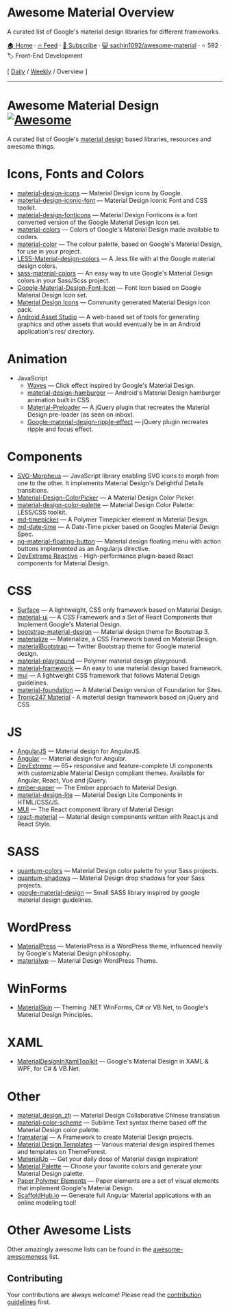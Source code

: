 # Awesome Material Overview

A curated list of Google's material design libraries for different frameworks.

[🏠 Home](/README.md) · [🔥 Feed](https://test.trackawesomelist.com/sachin1092/awesome-material/feed.xml) · [📮 Subscribe](https://trackawesomelist.us17.list-manage.com/subscribe?u=d2f0117aa829c83a63ec63c2f&id=36a103854c) · [😺 sachin1092/awesome-material](https://github.com/sachin1092/awesome-material/blob/master/README.md) · ⭐ 592 · 🏷️ Front-End Development

[ [Daily](/content/sachin1092/awesome-material/README.md) / [Weekly](/content/sachin1092/awesome-material/week/README.md) / Overview ]

---

# Awesome Material Design [![Awesome](https://cdn.rawgit.com/sindresorhus/awesome/d7305f38d29fed78fa85652e3a63e154dd8e8829/media/badge.svg)](https://github.com/sindresorhus/awesome)

A curated list of Google's [material design](http://www.google.com/design/spec) based libraries, resources and awesome things.

# Icons, Fonts and Colors

*   [material-design-icons](https://github.com/google/material-design-icons) — Material Design icons by Google.
*   [material-design-iconic-font](https://github.com/zavoloklom/material-design-iconic-font) — Material Design Iconic Font and CSS toolkit.
*   [material-design-fonticons](https://github.com/designjockey/material-design-fonticons) — Material Design Fonticons is a font converted version of the Google Material Design Icon set.
*   [material-colors](https://github.com/shuhei/material-colors) — Colors of Google's Material Design made available to coders.
*   [material-color](https://github.com/mrmlnc/material-color) — The colour palette, based on Google's Material Design, for use in your project.
*   [LESS-Material-design-colors](https://github.com/tisign/LESS-Material-design-colors) — A .less file with al the Google material design colors.
*   [sass-material-colors](https://github.com/minusfive/sass-material-colors) — An easy way to use Google's Material Design colors in your Sass/Scss project.
*   [Google-Material-Design-Font-Icon](https://github.com/Seb-L/Google-Material-Design-Font-Icon) — Font Icon based on Google Material Design Icon set.
*   [Material Design Icons](https://materialdesignicons.com/) — Community generated Material Design icon pack.
*   [Android Asset Studio](https://romannurik.github.io/AndroidAssetStudio/) — A web-based set of tools for generating graphics and other assets that would eventually be in an Android application's res/ directory.

# Animation

*   JavaScript
    *   [Waves](https://github.com/fians/Waves) — Click effect inspired by Google's Material Design.
    *   [material-design-hamburger](https://github.com/swirlycheetah/material-design-hamburger) — Android's Material Design hamburger animation built in CSS.
    *   [Material-Preloader](https://github.com/aarondo/Material-Preloader) — A jQuery plugin that recreates the Material Design pre-loader (as seen on inbox).
    *   [Google-material-design-ripple-effect](https://github.com/ninox92/Google-material-design-ripple-effect) — jQuery plugin recreates ripple and focus effect.

# Components

*   [SVG-Morpheus](https://github.com/alexk111/SVG-Morpheus) — JavaScript library enabling SVG icons to morph from one to the other. It implements Material Design's Delightful Details transitions.
*   [Material-Design-ColorPicker](https://github.com/Fraina/Material-Design-ColorPicker) — A Material Design Color Picker.
*   [material-design-color-palette](https://github.com/zavoloklom/material-design-color-palette) — Material Design Color Palette: LESS/CSS toolkit.
*   [md-timepicker](https://github.com/dotlouis/md-timepicker) — A Polymer Timepicker element in Material Design.
*   [md-date-time](https://github.com/SimeonC/md-date-time) — A Date-Time picker based on Googles Material Design Spec.
*   [ng-material-floating-button](https://github.com/nobitagit/ng-material-floating-button) — Material design floating menu with action buttons implemented as an Angularjs directive.
*   [DevExtreme Reactive](https://devexpress.github.io/devextreme-reactive/react) - High-performance plugin-based React components for Material Design.

# CSS

*   [Surface](https://github.com/mildrenben/surface) — A lightweight, CSS only framework based on Material Design.
*   [material-ui](https://github.com/callemall/material-ui) — A CSS Framework and a Set of React Components that Implement Google's Material Design.
*   [bootstrap-material-design](https://github.com/FezVrasta/bootstrap-material-design) — Material design theme for Bootstrap 3.
*   [materialize](https://github.com/Dogfalo/materialize) — Materialize, a CSS Framework based on Material Design.
*   [materialBootstrap](https://github.com/throrin19/materialBootstrap) — Twitter Bootstrap theme for Google material design.
*   [material-playground](https://github.com/ebidel/material-playground) — Polymer material design playground.
*   [material-framework](https://github.com/nt1m/material-framework) — An easy to use material design based framework.
*   [mui](https://github.com/muicss/mui) — A lightweight CSS framework that follows Material Design guidelines.
*   [material-foundation](https://github.com/eucalyptuss/material-foundation) — A Material Design version of Foundation for Sites.
*   [Tronic247 Material](https://www.tronic247.com/material/) - A material design framework based on jQuery and CSS

# JS

*   [AngularJS](https://github.com/angular/material) — Material design for AngularJS.
*   [Angular](https://github.com/angular/material2) — Material design for Angular.
*   [DevExtreme](https://js.devexpress.com) — 65+ responsive and feature-complete UI components with customizable Material Design compliant themes. Available for Angular, React, Vue and jQuery.
*   [ember-paper](https://github.com/miguelcobain/ember-paper) — The Ember approach to Material Design.
*   [material-design-lite](https://github.com/google/material-design-lite/) — Material Design Lite Components in HTML/CSS/JS.
*   [MUI](https://mui.com/) — The React component library of Material Design
*   [react-material](https://github.com/BerkeleyTrue/react-material) — Material design components written with React.js and React Style.

# SASS

*   [quantum-colors](https://github.com/nkpfstr/quantum-colors) — Material Design color palette for your Sass projects.
*   [quantum-shadows](https://github.com/nkpfstr/quantum-shadows) — Material Design drop shadows for your Sass projects.
*   [google-material-design](https://github.com/axyz/google-material-design) — Small SASS library inspired by google material design guidelines.

# WordPress

*   [MaterialPress](https://github.com/alexpatin/MaterialPress) — MaterialPress is a WordPress theme, influenced heavily by Google's Material Design philosophy.
*   [materialwp](https://github.com/braginteractive/materialwp) — Material Design WordPress Theme.

# WinForms

*   [MaterialSkin](https://github.com/IgnaceMaes/MaterialSkin) — Theming .NET WinForms, C# or VB.Net, to Google's Material Design Principles.

# XAML

*   [MaterialDesignInXamlToolkit](https://github.com/ButchersBoy/MaterialDesignInXamlToolkit) — Google's Material Design in XAML & WPF, for C# & VB.Net.

# Other

*   [material\_design\_zh](https://github.com/1sters/material_design_zh) — Material Design Collaborative Chinese translation
*   [material-color-scheme](https://github.com/paradox41/material-color-scheme) — Sublime Text syntax theme based off the Material Design color palette.
*   [framaterial](https://github.com/Framaterial/framaterial) — A Framework to create Material Design projects.
*   [Material Design Templates](http://themeforest.net/tags/material%20design) — Various material design inspired themes and templates on ThemeForest.
*   [MaterialUp](http://www.materialup.com/) — Get your daily dose of Material design inspiration!
*   [Material Palette](http://www.materialpalette.com/) — Choose your favorite colors and generate your Material Design palette.
*   [Paper Polymer Elements](https://elements.polymer-project.org/browse?package=paper-elements) — Paper elements are a set of visual elements that implement Google's Material Design.
*   [ScaffoldHub.io](https://scaffoldhub.io) — Generate full Angular Material applications with an online modeling tool!

# Other Awesome Lists

Other amazingly awesome lists can be found in the [awesome-awesomeness](https://github.com/bayandin/awesome-awesomeness) list.

## Contributing

Your contributions are always welcome! Please read the [contribution guidelines](https://github.com/sachin1092/awesome-material/blob/master/README.md/contributing.md) first.

